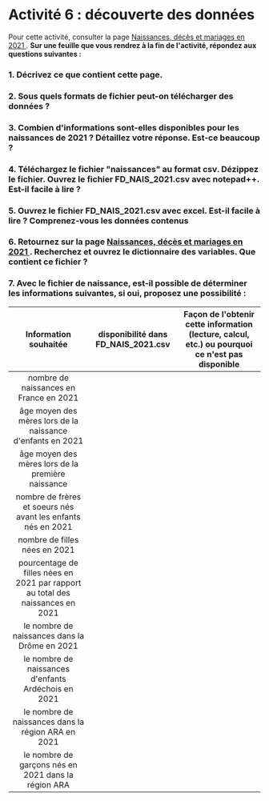 # Activité 6 : découverte des données

Pour cette activité, consulter la page [Naissances, décès et mariages en 2021 ](https://www.insee.fr/fr/statistiques/6652024?sommaire=6652160#consulter-sommaire).
**Sur une feuille que vous rendrez à la fin de l'activité, répondez aux questions suivantes :** 

### 1. Décrivez ce que contient cette page. 

### 2. Sous quels formats de fichier peut-on télécharger des données ? 

### 3. Combien d'informations sont-elles disponibles pour les naissances de 2021 ? Détaillez votre réponse. Est-ce beaucoup ?

### 4. Téléchargez le fichier "naissances" au format csv. Dézippez le fichier. Ouvrez le fichier FD_NAIS_2021.csv avec notepad++. Est-il facile à lire ?

### 5. Ouvrez le fichier FD_NAIS_2021.csv avec excel. Est-il facile à lire ? Comprenez-vous les données contenus

### 6. Retournez sur la page [Naissances, décès et mariages en 2021 ](https://www.insee.fr/fr/statistiques/6652024?sommaire=6652160#consulter-sommaire). Recherchez et ouvrez le dictionnaire des variables. Que contient ce fichier ?

### 7. Avec le fichier de naissance, est-il possible de déterminer les informations suivantes, si oui, proposez une possibilité : 

|                             Information souhaitée                              | disponibilité dans FD_NAIS_2021.csv | Façon de l'obtenir cette information (lecture, calcul, etc.) ou pourquoi ce n'est pas disponible |
|:------------------------------------------------------------------------------:|:-----------------------------------:|:------------------------------------------------------------------------------------------------:|
|                     nombre de naissances en France en 2021                     |                                     |                                                                                                  |
|           âge moyen des mères lors de la naissance d'enfants en 2021           |                                     |                                                                                                  |
|               âge moyen des mères lors de la première naissance                |                                     |                                                                                                  | 
|          nombre de frères et soeurs nés avant les enfants nés en 2021          |                                     |                                                                                                  |
|                         nombre de filles nées en 2021                          |                                     |                                                                                                  |
| pourcentage de filles nées en 2021 par rapport au total des naissances en 2021 |                                     |                                                                                                  |
|                 le nombre de naissances dans la Drôme en 2021                  |                                     |                                                                                                  |
|              le nombre de naissances d'enfants Ardéchois en 2021               |                                     |                                                                                                  |
|               le nombre de naissances dans la région ARA en 2021               |                                     |                                                                                                  |
|              le nombre de garçons nés en 2021 dans la région ARA               |                                     |                                                                                                  |




